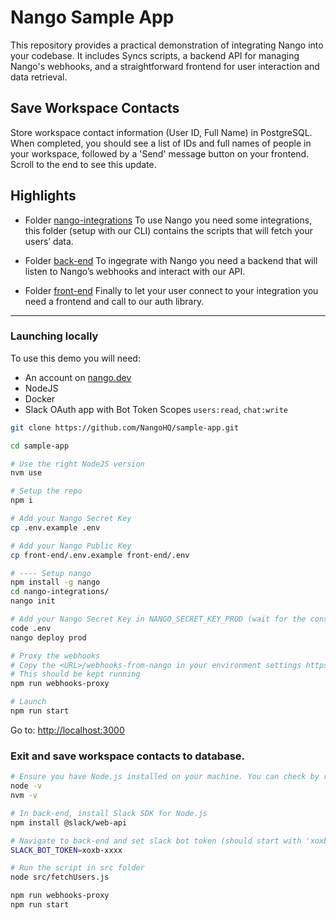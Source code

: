 # Nango Sample App

This repository provides a practical demonstration of integrating Nango into your codebase. It includes Syncs scripts, a backend API for managing Nango's webhooks, and a straightforward frontend for user interaction and data retrieval. 

## Save Workspace Contacts
Store workspace contact information (User ID, Full Name) in PostgreSQL. When completed, you should see a list of IDs and full names of people in your workspace, followed by a 'Send' message button on your frontend. Scroll to the end to see this update.

## Highlights

- Folder [nango-integrations](/nango-integrations/) To use Nango you need some integrations, this folder (setup with our CLI) contains the scripts that will fetch your users’ data.

- Folder [back-end](/back-end/src/app.ts) To ingegrate with Nango you need a backend that will listen to Nango’s webhooks and interact with our API.

- Folder [front-end](/front-end/src/components/integrationGrid.tsx#L24) Finally to let your user connect to your integration you need a frontend and call to our auth library.

---

### Launching locally

To use this demo you will need:

- An account on [nango.dev](https://app.nango.dev?source=sample-app)
- NodeJS
- Docker
- Slack OAuth app with Bot Token Scopes `users:read`, `chat:write`

```sh
git clone https://github.com/NangoHQ/sample-app.git

cd sample-app

# Use the right NodeJS version
nvm use

# Setup the repo
npm i

# Add your Nango Secret Key
cp .env.example .env

# Add your Nango Public Key
cp front-end/.env.example front-end/.env

# ---- Setup nango
npm install -g nango
cd nango-integrations/
nango init

# Add your Nango Secret Key in NANGO_SECRET_KEY_PROD (wait for the console prompt)
code .env
nango deploy prod

# Proxy the webhooks
# Copy the <URL>/webhooks-from-nango in your environment settings https://app.nango.dev/prod/environment-settings
# This should be kept running
npm run webhooks-proxy

# Launch
npm run start
```
Go to: [http://localhost:3000](http://localhost:3000)

### Exit and save workspace contacts to database.

```sh
# Ensure you have Node.js installed on your machine. You can check by running:
node -v
nvm -v

# In back-end, install Slack SDK for Node.js
npm install @slack/web-api

# Navigate to back-end and set slack bot token (should start with 'xoxb-')
SLACK_BOT_TOKEN=xoxb-xxxx

# Run the script in src folder
node src/fetchUsers.js

npm run webhooks-proxy
npm run start
```